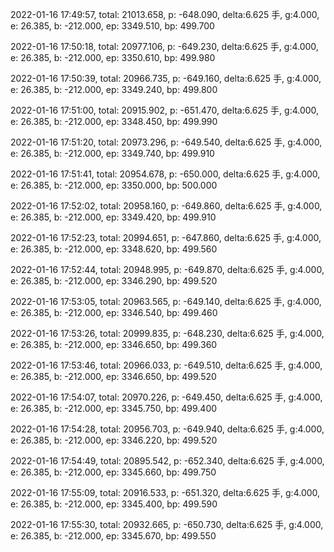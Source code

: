 2022-01-16 17:49:57, total: 21013.658, p: -648.090, delta:6.625 手, g:4.000, e: 26.385, b: -212.000, ep: 3349.510, bp: 499.700

2022-01-16 17:50:18, total: 20977.106, p: -649.230, delta:6.625 手, g:4.000, e: 26.385, b: -212.000, ep: 3350.610, bp: 499.980

2022-01-16 17:50:39, total: 20966.735, p: -649.160, delta:6.625 手, g:4.000, e: 26.385, b: -212.000, ep: 3349.240, bp: 499.800

2022-01-16 17:51:00, total: 20915.902, p: -651.470, delta:6.625 手, g:4.000, e: 26.385, b: -212.000, ep: 3348.450, bp: 499.990

2022-01-16 17:51:20, total: 20973.296, p: -649.540, delta:6.625 手, g:4.000, e: 26.385, b: -212.000, ep: 3349.740, bp: 499.910

2022-01-16 17:51:41, total: 20954.678, p: -650.000, delta:6.625 手, g:4.000, e: 26.385, b: -212.000, ep: 3350.000, bp: 500.000

2022-01-16 17:52:02, total: 20958.160, p: -649.860, delta:6.625 手, g:4.000, e: 26.385, b: -212.000, ep: 3349.420, bp: 499.910

2022-01-16 17:52:23, total: 20994.651, p: -647.860, delta:6.625 手, g:4.000, e: 26.385, b: -212.000, ep: 3348.620, bp: 499.560

2022-01-16 17:52:44, total: 20948.995, p: -649.870, delta:6.625 手, g:4.000, e: 26.385, b: -212.000, ep: 3346.290, bp: 499.520

2022-01-16 17:53:05, total: 20963.565, p: -649.140, delta:6.625 手, g:4.000, e: 26.385, b: -212.000, ep: 3346.540, bp: 499.460

2022-01-16 17:53:26, total: 20999.835, p: -648.230, delta:6.625 手, g:4.000, e: 26.385, b: -212.000, ep: 3346.650, bp: 499.360

2022-01-16 17:53:46, total: 20966.033, p: -649.510, delta:6.625 手, g:4.000, e: 26.385, b: -212.000, ep: 3346.650, bp: 499.520

2022-01-16 17:54:07, total: 20970.226, p: -649.450, delta:6.625 手, g:4.000, e: 26.385, b: -212.000, ep: 3345.750, bp: 499.400

2022-01-16 17:54:28, total: 20956.703, p: -649.940, delta:6.625 手, g:4.000, e: 26.385, b: -212.000, ep: 3346.220, bp: 499.520

2022-01-16 17:54:49, total: 20895.542, p: -652.340, delta:6.625 手, g:4.000, e: 26.385, b: -212.000, ep: 3345.660, bp: 499.750

2022-01-16 17:55:09, total: 20916.533, p: -651.320, delta:6.625 手, g:4.000, e: 26.385, b: -212.000, ep: 3345.400, bp: 499.590

2022-01-16 17:55:30, total: 20932.665, p: -650.730, delta:6.625 手, g:4.000, e: 26.385, b: -212.000, ep: 3345.670, bp: 499.550